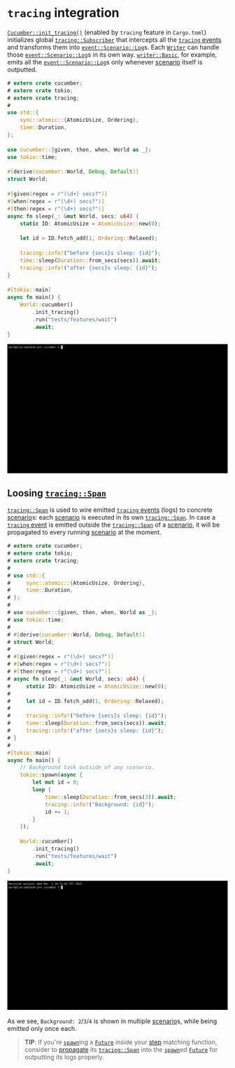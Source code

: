 `tracing` integration
=====================

[`Cucumber::init_tracing()`] (enabled by `tracing` feature in `Cargo.toml`) initializes global [`tracing::Subscriber`] that intercepts all the [`tracing` events][1] and transforms them into [`event::Scenario::Log`]s. Each [`Writer`] can handle those [`event::Scenario::Log`]s in its own way. [`writer::Basic`], for example, emits all the [`event::Scenario::Log`]s only whenever [scenario] itself is outputted.

```rust
# extern crate cucumber;
# extern crate tokio;
# extern crate tracing;
#
use std::{
    sync::atomic::{AtomicUsize, Ordering},
    time::Duration,
};

use cucumber::{given, then, when, World as _};
use tokio::time;

#[derive(cucumber::World, Debug, Default)]
struct World;

#[given(regex = r"(\d+) secs?")]
#[when(regex = r"(\d+) secs?")]
#[then(regex = r"(\d+) secs?")]
async fn sleep(_: &mut World, secs: u64) {
    static ID: AtomicUsize = AtomicUsize::new(0);

    let id = ID.fetch_add(1, Ordering::Relaxed);

    tracing::info!("before {secs}s sleep: {id}");
    time::sleep(Duration::from_secs(secs)).await;
    tracing::info!("after {secs}s sleep: {id}");
}

#[tokio::main]
async fn main() {
    World::cucumber()
        .init_tracing()
        .run("tests/features/wait")
        .await;
}
```
![record](../rec/tracing_basic_writer.gif)




## Loosing [`tracing::Span`]

[`tracing::Span`] is used to wire emitted [`tracing` events][1] (logs) to concrete [scenario]s: each [scenario] is executed in its own [`tracing::Span`]. In case a [`tracing` event][1] is emitted outside the [`tracing::Span`] of a [scenario], it will be propagated to every running [scenario] at the moment.

```rust
# extern crate cucumber;
# extern crate tokio;
# extern crate tracing;
#
# use std::{
#     sync::atomic::{AtomicUsize, Ordering},
#     time::Duration,
# };
# 
# use cucumber::{given, then, when, World as _};
# use tokio::time;
# 
# #[derive(cucumber::World, Debug, Default)]
# struct World;
# 
# #[given(regex = r"(\d+) secs?")]
# #[when(regex = r"(\d+) secs?")]
# #[then(regex = r"(\d+) secs?")]
# async fn sleep(_: &mut World, secs: u64) {
#     static ID: AtomicUsize = AtomicUsize::new(0);
# 
#     let id = ID.fetch_add(1, Ordering::Relaxed);
# 
#     tracing::info!("before {secs}s sleep: {id}");
#     time::sleep(Duration::from_secs(secs)).await;
#     tracing::info!("after {secs}s sleep: {id}");
# }
# 
#[tokio::main]
async fn main() {
    // Background task outside of any scenario.
    tokio::spawn(async {
        let mut id = 0;
        loop {
            time::sleep(Duration::from_secs(3)).await;
            tracing::info!("Background: {id}");
            id += 1;
        }
    });

    World::cucumber()
        .init_tracing()
        .run("tests/features/wait")
        .await;
}
```
![record](../rec/tracing_outside_span.gif)

As we see, `Background: 2`/`3`/`4` is shown in multiple [scenario]s, while being emitted only once each.

> __TIP__: If you're [`spawn`]ing a [`Future`] inside your [step] matching function, consider to [propagate][2] its [`tracing::Span`] into the [`spawn`]ed [`Future`] for outputting its logs properly.




[`Cucumber::init_tracing()`]: https://docs.rs/cucumber/*/cucumber/struct.Cucumber.html#method.init_tracing
[`event::Scenario::Log`]: https://docs.rs/cucumber/*/cucumber/event/enum.Scenario.html#variant.Log
[`Future`]: https://doc.rust-lang.org/stable/std/future/trait.Future.html
[`spawn`]: https://docs.rs/tokio/*/tokio/fn.spawn.html
[`tracing::Span`]: https://docs.rs/tracing/*/tracing/struct.Span.html
[`tracing::Subscriber`]: https://docs.rs/tracing/*/tracing/trait.Subscriber.html
[`Writer`]: https://docs.rs/cucumber/*/cucumber/writer/trait.Writer.html
[`writer::Basic`]: https://docs.rs/cucumber/*/cucumber/writer/struct.Basic.html
[scenario]: https://cucumber.io/docs/gherkin/reference#example
[step]: https://cucumber.io/docs/gherkin/reference#steps
[1]: https://docs.rs/tracing/*/tracing/index.html#events
[2]: https://docs.rs/tracing/*/tracing/struct.Span.html#method.enter
